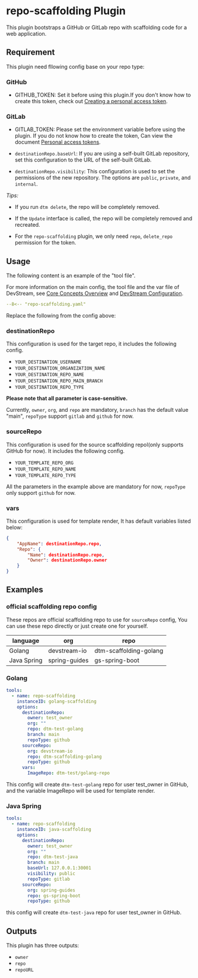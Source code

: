# repo-scaffolding Plugin

This plugin bootstraps a GitHub or GitLab repo with scaffolding code for a web application.

## Requirement

This plugin need fllowing config base on your repo type:

### GitHub

- GITHUB_TOKEN: Set it before using this plugin.If you don't know how to create this token, check out [Creating a personal access token](https://docs.github.com/en/authentication/keeping-your-account-and-data-secure/creating-a-personal-access-token).

### GitLab

- GITLAB_TOKEN: Please set the environment variable before using the plugin. If you do not know how to create the token, Can view the document [Personal access tokens](https://docs.gitlab.com/ee/user/profile/personal_access_tokens.html).

- `destinationRepo.baseUrl`: If you are using a self-built GitLab repository, set this configuration to the URL of the self-built GitLab.

- `destinationRepo.visibility`: This configuration is used to set the permissions of the new repository. The options are `public`, `private`, and `internal`.

*Tips:*

- If you run `dtm delete`, the repo will be completely removed.

- If the `Update` interface is called, the repo will be completely removed and recreated. 

- For the  `repo-scaffolding` plugin, we only need `repo`, `delete_repo` permission for the token.

## Usage

The following content is an example of the "tool file".

For more information on the main config, the tool file and the var file of DevStream, see [Core Concepts Overview](../core-concepts/core-concepts.md#1-config) and [DevStream Configuration](../core-concepts/config.md).

```yaml
--8<-- "repo-scaffolding.yaml"
```

Replace the following from the config above:

### destinationRepo

This configuration is used for the target repo, it includes the following config.

- `YOUR_DESTINATION_USERNAME`
- `YOUR_DESTINATION_ORGANIZATION_NAME`
- `YOUR_DESTINATION_REPO_NAME`
- `YOUR_DESTINATION_REPO_MAIN_BRANCH`
- `YOUR_DESTINATION_REPO_TYPE` 

**Please note that all parameter is case-sensitive.**

Currently, `owner`, `org`, and `repo` are mandatory, `branch` has the default value "main", `repoType` support  `gitlab` and `github` for now. 

### sourceRepo

This configuration is used for the source scaffolding repoI(only supports GitHub for now). It includes the following config.

- `YOUR_TEMPLATE_REPO_ORG`
- `YOUR_TEMPLATE_REPO_NAME`
- `YOUR_TEMPLATE_REPO_TYPE`

All the parameters in the example above are mandatory for now, `repoType` only support `github` for now. 

### vars

This configuration is used for template render, It has default variables listed below:

```json
{
    "AppName": destinationRepo.repo,
    "Repo": {
        "Name": destinationRepo.repo,
        "Owner": destinationRepo.owner
    }
}
```

## Examples 

### official scaffolding repo config

These repos are official scaffolding repo to use for `sourceRepo` config, You can use these repo directly or just create one for yourself.

| language | org | repo |
|  ----  | ----  |----  |
| Golang | devstream-io | dtm-scaffolding-golang |
| Java Spring | spring-guides | gs-spring-boot |


### Golang

```yaml
tools:
  - name: repo-scaffolding
    instanceID: golang-scaffolding
    options:
      destinationRepo:
        owner: test_owner
        org: ""
        repo: dtm-test-golang
        branch: main
        repoType: github
      sourceRepo:
        org: devstream-io
        repo: dtm-scaffolding-golang
        repoType: github
      vars:
        ImageRepo: dtm-test/golang-repo
```

This config will create `dtm-test-golang` repo for user test_owner in GitHub, and the variable ImageRepo will be used for template render. 

### Java Spring

```yaml
tools:
  - name: repo-scaffolding
    instanceID: java-scaffolding
    options:
      destinationRepo:
        owner: test_owner
        org: ""
        repo: dtm-test-java
        branch: main
        baseUrl: 127.0.0.1:30001
        visibility: public
        repoType: gitlab
      sourceRepo:
        org: spring-guides
        repo: gs-spring-boot
        repoType: github
```

this config will create `dtm-test-java` repo for user test_owner in GitHub.

## Outputs

This plugin has three outputs:

- `owner`
- `repo`
- `repoURL`
